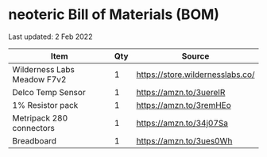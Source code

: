 # neoteric Bill of Materials (BOM)

Last updated: 2 Feb 2022



| Item                        | Qty  | Source                           |
| --------------------------- | ---- | -------------------------------- |
| Wilderness Labs Meadow F7v2 | 1    | https://store.wildernesslabs.co/ |
| Delco Temp Sensor           | 1    | https://amzn.to/3uereIR          |
| 1% Resistor pack            | 1    | https://amzn.to/3remHEo          |
| Metripack 280 connectors    | 1    | https://amzn.to/34j07Sa          |
| Breadboard                  | 1    | https://amzn.to/3ues0Wh          |